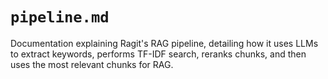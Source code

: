 # `pipeline.md`

Documentation explaining Ragit's RAG pipeline, detailing how it uses LLMs to extract keywords, performs TF-IDF search, reranks chunks, and then uses the most relevant chunks for RAG.